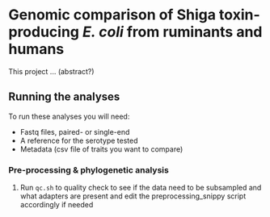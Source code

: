 # Genomic comparison of Shiga toxin-producing _E. coli_ from ruminants and humans
This project ... (abstract?)
## Running the analyses
To run these analyses you will need:
* Fastq files, paired- or single-end
* A reference for the serotype tested
* Metadata (csv file of traits you want to compare)
### Pre-processing & phylogenetic analysis
1. Run `qc.sh` to quality check to see if the data need to be subsampled and what adapters are present and edit the preprocessing_snippy script accordingly if needed

